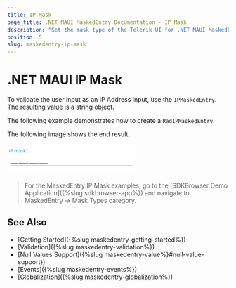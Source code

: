 ```yaml
---
title: IP Mask
page_title: .NET MAUI MaskedEntry Documentation - IP Mask
description: "Set the mask type of the Telerik UI for .NET MAUI MaskedEntry to validate the expected user input format such as ip."
position: 5
slug: maskedentry-ip-mask
---
```


# .NET MAUI IP Mask

To validate the user input as an IP Address input, use the `IPMaskedEntry`. The resulting value is a string object.

The following example demonstrates how to create a `RadIPMaskedEntry`.

<snippet id='ipmaskedentry-xaml' />

The following image shows the end result.

![RadIPMaskedEntry](../images/maskedentry_ip.png)

> For the MaskedEntry IP Mask examples, go to the [SDKBrowser Demo Application]({%slug sdkbrowser-app%}) and navigate to MaskedEntry -> Mask Types category.

## See Also

- [Getting Started]({%slug maskedentry-getting-started%})
- [Validation]({%slug maskedentry-validation%})
- [Null Values Support]({%slug maskedentry-value%}#null-value-support})
- [Events]({%slug maskedentry-events%})
- [Globalization]({%slug maskedentry-globalization%})
